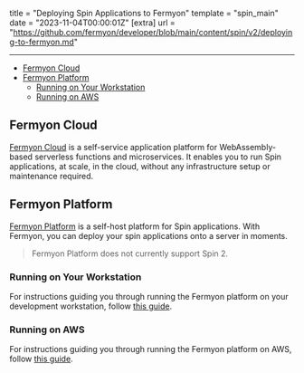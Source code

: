 title = "Deploying Spin Applications to Fermyon"
template = "spin_main"
date = "2023-11-04T00:00:01Z"
[extra]
url = "https://github.com/fermyon/developer/blob/main/content/spin/v2/deploying-to-fermyon.md"

---
- [Fermyon Cloud](#fermyon-cloud)
- [Fermyon Platform](#fermyon-platform)
  - [Running on Your Workstation](#running-on-your-workstation)
  - [Running on AWS](#running-on-aws)

## Fermyon Cloud

[Fermyon Cloud](/cloud) is a self-service application platform for WebAssembly-based serverless functions and microservices. It enables you to run Spin applications, at scale, in the cloud, without any infrastructure setup or maintenance required.

## Fermyon Platform

[Fermyon Platform](https://www.fermyon.dev/) is a self-host platform for Spin applications. With Fermyon, you can deploy your spin applications onto a server in moments.

> Fermyon Platform does not currently support Spin 2.

### Running on Your Workstation

For instructions guiding you through running the Fermyon platform on your development workstation,
follow [this guide](https://www.fermyon.dev/quickstart-local).

### Running on AWS

For instructions guiding you through running the Fermyon platform on AWS, follow
[this guide](https://www.fermyon.dev/quickstart-aws).
